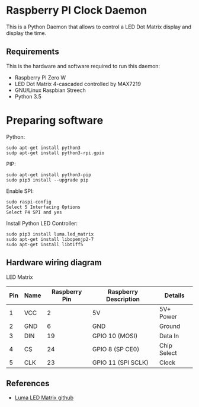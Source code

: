 # Raspberry PI Clock Daemon

This is a Python Daemon that allows to control a LED Dot Matrix display and display the time.


## Requirements

This is the hardware and software required to run this daemon:

* Raspberry PI Zero W
* LED Dot Matrix 4-cascaded controlled by MAX7219
* GNU/Linux Raspbian Streech
* Python 3.5


# Preparing software

Python:
```
sudo apt-get install python3
sudp apt-get install python3-rpi.gpio
```

PIP:
```
sudo apt-get install python3-pip
sudo pip3 install --upgrade pip
```

Enable SPI:
```
sudo raspi-config
Select 5 Interfacing Options
Select P4 SPI and yes
```

Install Python LED Controller:
```  
sudo pip3 install luma.led_matrix
sudo apt-get install libopenjp2-7
sudo apt-get install libtiff5
```



## Hardware wiring diagram

LED Matrix

| Pin | Name | Raspberry Pin | Raspberry Description | Details |
|-----|------|---------------|-----------------------|---------|
| 1 | VCC | 2 | 5V | 5V+ Power |
| 2 | GND | 6 | GND | Ground |
| 3 | DIN | 19 | GPIO 10 (MOSI) | Data In |
| 4 | CS | 24 | GPIO 8 (SP CE0) | Chip Select |
| 5| CLK | 23 | GPIO 11 (SPI SCLK) | Clock |


## References

* [Luma LED Matrix github](https://github.com/rm-hull/luma.led_matrix)